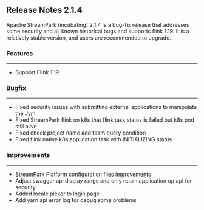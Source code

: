 
## Release Notes 2.1.4

<div style={{height: '30px'}}></div>

Apache StreamPark (incubating) 2.1.4 is a bug-fix release that addresses some security and all known historical bugs and supports flink 1.19. It is a relatively stable version, and users are recommended to upgrade.

<div style={{height: '30px'}}></div>

### Features
---
- Support Flink 1.19

### Bugfix
---
- Fixed security issues with submitting external applications to manipulate the Jvm
- Fixed StreamPark flink on k8s that flink task status is failed but k8s pod still alive
- Fixed check project name add team query condition
- Fixed flink native k8s application task with INITIALIZING status

### Improvements
---
- StreamPark Platform configuration files improvements
- Adjust swagger api display range and only retain application op api for security
- Added locale picker to login page
- Add yarn api error log for debug some problems